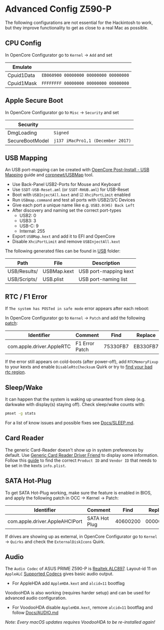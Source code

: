 # Advanced Config Z590-P

The following configurations are not essential for the Hackintosh to work, but they improve functionality to get as close to a real Mac as possible.

## CPU Config

In OpenCore Configurator go to `Kernel` -> `Add` and set

| Emulate    |                                       |
| ---------- | ------------------------------------- |
| Cpuid1Data | `EB060900 00000000 00000000 00000000` |
| Cpuid1Mask | `FFFFFFFF 00000000 00000000 00000000` |

## Apple Secure Boot

In OpenCore Configurator go to `Misc` -> `Security` and set

| Security        |                                   |
| --------------- | --------------------------------- |
| DmgLoading      | `Signed`                          |
| SecureBootModel | `j137 iMacPro1,1 (December 2017)` |

## USB Mapping

An USB port-mapping can be created with [OpenCore Post-Install - USB Mapping](https://dortania.github.io/OpenCore-Post-Install/usb/intel-mapping/intel.html) guide and [corpnewt/USBMap](https://github.com/corpnewt/USBMap) tool.

- Use Back-Panel USB2-Ports for Mouse and Keyboard
- Use `SSDT-USB-Reset.aml` (or `SSDT-RHUB.aml`) for USB-Reset
- Boot with `USBInjectAll.kext` and &#9745; `XhciPortLimit` enabled
- Run `USBmap.command` and test all ports with USB2/3/C Devices
- Give each port a unique name like e.g. `USB3.0(HS) Back Left`
- After discovery and naming set the correct port-types
  - USB2: 0
  - USB3: 3
  - USB-C: 9
  - Internal: 255
- Export `USBMap.kext` and add it to EFI and OpenCore
- Disable `XhciPortLimit` and remove `USBInjectAll.kext`

The following generated files can be found in [USB](../USB) folder:

| Path         | File        | Description           |
| ------------ | ----------- | --------------------- |
| USB/Results/ | USBMap.kext | USB port-mapping kext |
| USB/Scripts/ | USB.plist   | USB port-naming list  |

## RTC / F1 Error

If `The system has POSTed in safe mode` error appears after each reboot:

In OpenCore Configurator go to `Kernel` -> `Patch` and add the following [patch](https://github.com/jergoo/Hackintosh-ROG-STRIX-Z490I#f1-boot-error):

| Identifier                | Comment        | Find     | Replace  | Count | Enabled |
| ------------------------- | -------------- | -------- | -------- | ----- | ------- |
| com.apple.driver.AppleRTC | F1 Error Patch | 75330FB7 | EB330FB7 | 1     | &#9745; |

If the error still appears on cold-boots (after power-off), add `RTCMemoryFixup` to your kexts and enable `DisableRtcChecksum` Quirk or try to [find your bad rtc region](https://dortania.github.io/OpenCore-Post-Install/misc/rtc.html#finding-our-bad-rtc-region).

## Sleep/Wake

It can happen that the system is waking up unwanted from sleep (e.g. darkwake with display(s) staying off). Check sleep/wake counts with:

```sh
pmset -g stats
```

For a list of know issues and possible fixes see [Docs/SLEEP.md](./SLEEP.md).

## Card Reader

The generic Card-Reader doesn't show up in system preferences by default. Use [Generic Card Reader Driver Friend](https://github.com/0xFireWolf/GenericCardReaderFriend) to display some information. Follow this [guide](https://github.com/0xFireWolf/GenericCardReaderFriend/blob/main/FAQ.md) to find the correct `Product ID` and `Vendor ID` that needs to be set in the kexts `info.plist`.

## SATA Hot-Plug

To get SATA Hot-Plug working, make sure the feature is enabled in BIOS, and apply the following patch in OCC -> Kernel -> Patch:

| Identifier                     | Comment       | Find     | Replace  | Count | Enabled |
| ------------------------------ | ------------- | -------- | -------- | ----- | ------- |
| com.apple.driver.AppleAHCIPort | SATA Hot Plug | 40600200 | 00000000 | 1     | &#9745; |

If drives are showing up as external, in OpenCore Configurator go to `Kernel` -> `Quirks` and check the `ExternalDiskIcons` Quirk.

## Audio

The `Audio Codec` of ASUS PRIME Z590-P is [Realtek ALC897](https://www.asus.com/de/Motherboards-Components/Motherboards/PRIME/PRIME-Z590-P/techspec/). Layout-id 11 on `AppleALC` [Supported Codecs](https://github.com/acidanthera/AppleALC/wiki/Supported-codecs) gives basic audio output.

- For AppleHDA add `AppleHDA.kext` and `alcid=11` bootflag

VoodooHDA is also working (requires harder setup) and can be used for advanced audio configuration.

- For VoodooHDA disable `AppleHDA.kext`, remove `alcid=11` bootflag and follow [Docs/AUDIO.md](./AUDIO.md)

*Note: Every macOS updates requires VoodooHDA to be re-installed again!*
